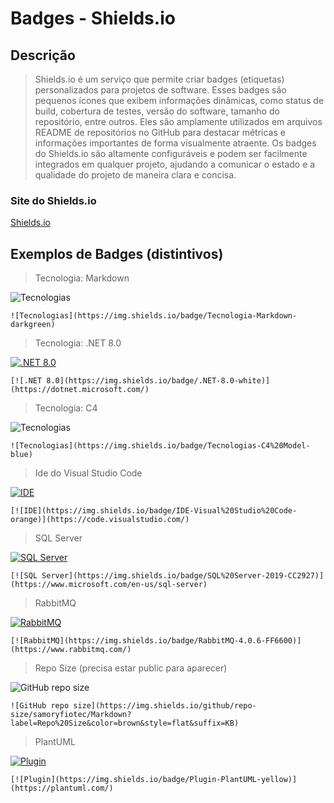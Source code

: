# Badges - Shields.io

## Descrição

>Shields.io é um serviço que permite criar badges (etiquetas) personalizados para projetos de software. Esses badges são pequenos ícones que exibem informações dinâmicas, como status de build, cobertura de testes, versão do software, tamanho do repositório, entre outros. Eles são amplamente utilizados em arquivos README de repositórios no GitHub para destacar métricas e informações importantes de forma visualmente atraente. Os badges do Shields.io são altamente configuráveis e podem ser facilmente integrados em qualquer projeto, ajudando a comunicar o estado e a qualidade do projeto de maneira clara e concisa.

### Site do Shields.io

[Shields.io](https://shields.io/)

## Exemplos de Badges (distintivos)

> Tecnologia: Markdown

![Tecnologias](https://img.shields.io/badge/Tecnologia-Markdown-darkgreen)

```
![Tecnologias](https://img.shields.io/badge/Tecnologia-Markdown-darkgreen)
```

> Tecnologia: .NET 8.0

[![.NET 8.0](https://img.shields.io/badge/.NET-8.0-white)](https://dotnet.microsoft.com/)

```
[![.NET 8.0](https://img.shields.io/badge/.NET-8.0-white)](https://dotnet.microsoft.com/)

```

> Tecnologia: C4

![Tecnologias](https://img.shields.io/badge/Tecnologias-C4%20Model-blue)

```
![Tecnologias](https://img.shields.io/badge/Tecnologias-C4%20Model-blue)
```

> Ide do Visual Studio Code

[![IDE](https://img.shields.io/badge/IDE-Visual%20Studio%20Code-orange)](https://code.visualstudio.com/)

```
[![IDE](https://img.shields.io/badge/IDE-Visual%20Studio%20Code-orange)](https://code.visualstudio.com/)
```

> SQL Server

[![SQL Server](https://img.shields.io/badge/SQL%20Server-2019-CC2927)](https://www.microsoft.com/en-us/sql-server)

```
[![SQL Server](https://img.shields.io/badge/SQL%20Server-2019-CC2927)](https://www.microsoft.com/en-us/sql-server)
```

> RabbitMQ

[![RabbitMQ](https://img.shields.io/badge/RabbitMQ-4.0.6-FF6600)](https://www.rabbitmq.com/)

```
[![RabbitMQ](https://img.shields.io/badge/RabbitMQ-4.0.6-FF6600)](https://www.rabbitmq.com/)
```

> Repo Size (precisa estar public para aparecer)

![GitHub repo size](https://img.shields.io/github/repo-size/samoryfiotec/Markdown?label=Repo%20Size&color=brown&style=flat&suffix=KB)

```
![GitHub repo size](https://img.shields.io/github/repo-size/samoryfiotec/Markdown?label=Repo%20Size&color=brown&style=flat&suffix=KB)
```

> PlantUML

[![Plugin](https://img.shields.io/badge/Plugin-PlantUML-yellow)](https://plantuml.com/)

```
[![Plugin](https://img.shields.io/badge/Plugin-PlantUML-yellow)](https://plantuml.com/)
    
```